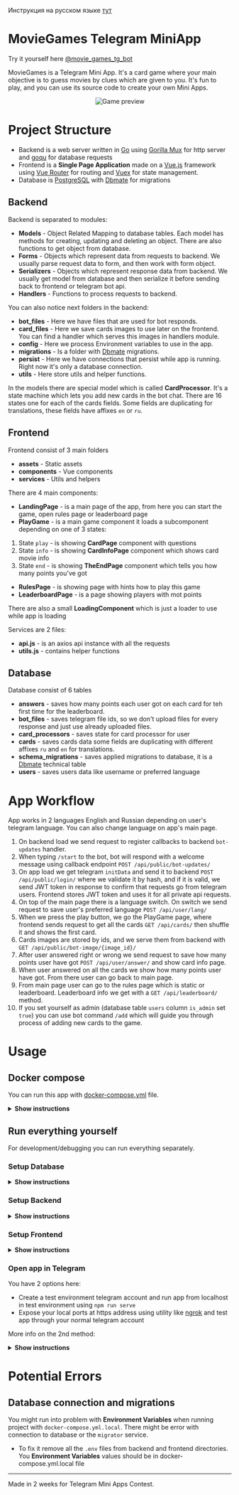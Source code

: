 Инструкция на русском языке <a href=https://github.com/Sergey-pr/movie-games-tg/blob/main/README_RU.md#%D0%BA%D0%B8%D0%BD%D0%BE%D0%B8%D0%B3%D1%80%D1%8B-telegram-miniapp>тут</a>

# MovieGames Telegram MiniApp

Try it yourself here <a href=https://t.me/movie_games_tg_bot>@movie_games_tg_bot</a>

MovieGames is a Telegram Mini App. It's a card game where your
main objective is to guess movies by clues which are given to
you. It's fun to play, and you can use its source code to
create your own Mini Apps.

<div align="center">
    <img src=https://github.com/Sergey-pr/movie-games-tg/raw/main/assets/preview.gif
    alt="Game preview">
</div>

# Project Structure

* Backend is a web server written in <a href=https://go.dev/>Go</a> using 
  <a href=https://github.com/gorilla/mux#gorillamux>Gorilla Mux</a>
  for http server and <a href=https://github.com/doug-martin/goqu#readme>goqu</a>
  for database requests
* Frontend is a **Single Page Application** made on a <a href=https://vuejs.org/>Vue.js</a>
  framework using <a href=https://router.vuejs.org/>Vue Router</a> for routing and
  <a href=https://vuex.vuejs.org/>Vuex</a> for state management.
* Database is <a href=https://www.postgresql.org/>PostgreSQL</a> with 
  <a href=https://github.com/amacneil/dbmate#dbmate>Dbmate</a> for migrations

## Backend

Backend is separated to modules:
* **Models** - Object Related Mapping to database tables. Each model has methods for
  creating, updating and deleting an object. There are also functions to get object from
  database.
* **Forms** - Objects which represent data from requests to backend. We usually parse 
  request data to form, and then work with form object.
* **Serializers** - Objects which represent response data from backend. We usually get
  model from database and then serialize it before sending back to frontend or
  telegram bot api.
* **Handlers** - Functions to process requests to backend.

You can also notice next folders in the backend:
* **bot_files** - Here we have files that are used for bot responds.
* **card_files** - Here we save cards images to use later on the frontend.
  You can find a handler which serves this images in handlers module.
* **config** - Here we process Environment variables to use in the app.
* **migrations** - Is a folder with
  <a href=https://github.com/amacneil/dbmate#dbmate>Dbmate</a> migrations.
* **persist** - Here we have connections that persist while app is running.
  Right now it's only a database connection.
* **utils** - Here store utils and helper functions.

In the models there are special model which is called **CardProcessor**.
It's a state machine which lets you add new cards in the bot chat.
There are 16 states one for each of the cards fields. Some fields are duplicating 
for translations, these fields have affixes `en` or `ru`.

## Frontend

Frontend consist of 3 main folders

* **assets** - Static assets
* **components** - Vue components
* **services** - Utils and helpers

There are 4 main components:

* **LandingPage** - is a main page of the app, from here you can start the game,
  open rules page or leaderboard page
* **PlayGame** - is a main game component it loads a subcomponent depending on one of 3 states:
1. State `play` - is showing **CardPage** component with questions
2. State `info` - is showing **CardInfoPage** component which shows card movie info
3. State `end` - is showing **TheEndPage** component which tells you how many points you've got
* **RulesPage** - is showing page with hints how to play this game
* **LeaderboardPage** - is a page showing players with mot points

There are also a small **LoadingComponent** which is just a loader to use while app is loading

Services are 2 files:
* **api.js** - is an axios api instance with all the requests
* **utils.js** - contains helper functions

## Database

Database consist of 6 tables

* **answers** - saves how many points each user got on each card for teh first time
  for the leaderboard.
* **bot_files** - saves telegram file ids, so we don't upload files for every response
  and just use already uploaded files.
* **card_processors** - saves state for card processor for user
* **cards** - saves cards data some fields are duplicating with different affixes `ru` and `en`
  for translations.
* **schema_migrations** - saves applied migrations to database, it is a
  <a href=https://github.com/amacneil/dbmate#dbmate>Dbmate</a> technical table
* **users** - saves users data like username or preferred language

# App Workflow

App works in 2 languages English and Russian depending on user's telegram language.
You can also change language on app's main page.

1. On backend load we send request to register callbacks to backend `bot-updates` handler.
2. When typing `/start` to the bot, bot will respond with a welcome message using callback endpoint
   `POST /api/public/bot-updates/`
3. On app load we get telegram `initData` and send it to backend `POST /api/public/login/`
   where we validate it by hash, and if it is valid, we send JWT token in response
   to confirm that requests go from telegram users. Frontend stores JWT token and
   uses it for all private api requests.
4. On top of the main page there is a language switch. On switch we send request to save
   user's preferred language `POST /api/user/lang/`
5. When we press the play button, we go the PlayGame page, where frontend sends request
   to get all the cards `GET /api/cards/` then shuffle it and shows the first card.
6. Cards images are stored by ids, and we serve them from backend with
   `GET /api/public/bot-image/{image_id}/`
7. After user answered right or wrong we send request to save how many points user
   have got `POST /api/user/answer/` and show card info page.
8. When user answered on all the cards we show how many points user have got. From there
   user can go back to main page.
9. From main page user can go to the rules page which is static or leaderboard. 
   Leaderboard info we get with a `GET /api/leaderboard/` method.
10. If you set yourself as admin (database table `users` column `is_admin` set `true`) you
    can use bot command `/add` which will guide you through process of adding new cards
    to the game.
# Usage

## Docker compose

You can run this app with
<a href=https://github.com/Sergey-pr/movie-games-tg/blob/main/docker-compose.yml>
docker-compose.yml</a> file.

<details><summary><b>Show instructions</b></summary>

1. Setup <a href=https://www.docker.com/>Docker</a> and make sure you've got 
   <a href=https://docs.docker.com/compose/gettingstarted/>Docker Compose</a> with it.
2. Make a copy of
   <a href=https://github.com/Sergey-pr/movie-games-tg/blob/main/docker-compose.yml>
   docker-compose.yml</a> and name it docker-compose.yml.local
3. Edit **Environment Variables** to suit your needs
```dotenv
# frontend

# VUE_APP_BASE_URL is your backend address, requests to backend will go there
VUE_APP_BASE_URL=localhost:8888


#backend

# DATABASE is your database DSN string
DATABASE='user=postgres password=postgres host=localhost port=5432 dbname=movie_games sslmode=disable'
# JWT_TOKEN is your JWT token secret you can write here any combination of symbols
JWT_TOKEN=sfhjahkfg8749GHGJHgjhds
# TELEGRAM_BOT_TOKEN is your Telegram bot token you can get it from @BotFather 
# when registering your telegram bot
TELEGRAM_BOT_TOKEN=123456789:qwertyuioASDFGHJKLzxcvbnm
# FRONTEND_HOSTNAME is your frontend address
FRONTEND_HOSTNAME=localhost:8080
# BACKEND_HOSTNAME is your backend address
BACKEND_HOSTNAME=localhost:8888


# migrator
# This is a migrator service which will create all the tables in your database

# DBMATE_NO_DUMP_SCHEMA is boolean for createing dump schema file you can leave it 
# to true, as dump schema is not needed for this project
DBMATE_NO_DUMP_SCHEMA=true
# DBMATE_MIGRATIONS_DIR is a folder with migrations for this project it is migrations
DBMATE_MIGRATIONS_DIR=migrations
# DATABASE_URL is your database connection string
DATABASE_URL=postgres://postgres:postgres@db:5432/movie_games?sslmode=disable


# database
# Here are your database credentials
POSTGRES_USER=postgres
POSTGRES_PASSWORD=postgres
POSTGRES_DB=movie_games
```
4. Edit `nginx.conf` file to suit your needs
5. Run `docker-compose -f docker-compose.yml.local build` to build your containers
6. Run `docker-compose -f docker-compose.yml.local up -d` to run your project
7. It will automatically assign telegram bot callbacks, but you need to manually
   set your bot menu button with @BotFather telegram bot  if you want to open web app
   with menu button.

</details>

## Run everything yourself

For development/debugging you can run everything separately.

### Setup Database

<details><summary><b>Show instructions</b></summary>

1. Create your <a href=https://www.postgresql.org/>PostgreSQL</a> database
2. Install <a href=https://github.com/amacneil/dbmate#dbmate>Dbmate</a>
3. In the backend folder set your .env file with 
   <a href=https://github.com/amacneil/dbmate#dbmate>Dbmate</a> 
   Environment Variables
```dotenv
# DBMATE_NO_DUMP_SCHEMA is boolean for createing dump schema file you can leave it 
# to true, as dump schema is not needed for this project
DBMATE_NO_DUMP_SCHEMA=true
# DBMATE_MIGRATIONS_DIR is a folder with migrations for this project it is migrations
DBMATE_MIGRATIONS_DIR=migrations
# DATABASE_URL is your database connection string
DATABASE_URL=postgres://postgres:postgres@db:5432/movie_games?sslmode=disable
```
4. Run `dbmate up` to apply migrations
</details>

### Setup Backend

<details><summary><b>Show instructions</b></summary>

1. Setup <a href=https://go.dev/>Go</a> 1.20 or newer
2. Go to the backend folder
3. Export your Environment Variables
```dotenv
# REST_LISTEN is adress at which web server will listen to requests
REST_LISTEN=0.0.0.0:8888
# DATABASE is your database DSN string
DATABASE='user=postgres password=postgres host=localhost port=5432 dbname=movie_games sslmode=disable'
# JWT_TOKEN is your JWT token secret you can write here any combination of symbols
JWT_TOKEN=sfhjahkfg8749GHGJHgjhds
# TELEGRAM_BOT_TOKEN is your Telegram bot token you can get it from @BotFather 
# when registering your telegram bot
TELEGRAM_BOT_TOKEN=123456789:qwertyuioASDFGHJKLzxcvbnm
# FRONTEND_HOSTNAME is your frontend address
FRONTEND_HOSTNAME=localhost:8080
# BACKEND_HOSTNAME is your backend address
BACKEND_HOSTNAME=localhost:8888
```
4. Run `go mod download` to download all the dependencies 
5. Run `go build main.go` this will run your backend web server

</details>

### Setup Frontend

<details><summary><b>Show instructions</b></summary>

1. Install <a href=https://nodejs.org/en>Node.js</a>
2. Go to the frontend folder
3. Run `npm install` to install all the dependencies
4. Run `npm run serve` to serve frontend on localhost. You can also use
   `npm run dev` which will build dist and auto update dist with all the changes 
   and the serve it with a <a href=https://www.npmjs.com/package/serve>serve</a> package

</details>

### Open app in Telegram

You have 2 options here:
* Create a test environment telegram account and run app from localhost 
  in test environment using `npm run serve`
* Expose your local ports at https address using utility like
  <a href=https://ngrok.com/>ngrok</a> and test app through your normal telegram
  account

More info on the 2nd method:

<details><summary><b>Show instructions</b></summary>

1. Register an <a href=https://ngrok.com/>ngrok</a> account
2. Setup ngrok config to tunnel 2 different ports
```yml
version: "2"
authtoken: yourNgrokToken
tunnels:
  backend:
    proto: http
    addr: 8888
  frontend:
    proto: http
    addr: 8080
```
3. Change your backend Environment Variables to addresses given to you by ngrok.
   For example:
```dotenv
FRONTEND_HOSTNAME=https://2acf-188-233-88-176.ngrok-free.app
BACKEND_HOSTNAME=https://7cc1-188-233-88-176.ngrok-free.app
```
4. Run backend with `go build main.go` in the backend folder. It will run at 8888 port by default,
   or you can change it with `REST_LISTEN` Environment Variable
5. Change your frontend Environment Variable to address given to you by ngrok.
   For example:
```dotenv
# VUE_APP_BASE_URL is your backend address, requests to backend will go there
VUE_APP_BASE_URL=https://7cc1-188-233-88-176.ngrok-free.app
```
6. Run frontend with `npm run dev` to generate dist
7. Serve frontend with <a href=https://www.npmjs.com/package/serve>serve</a>
   by running `serve -l 8080` in the frontend folder
8. Register frontend ngrok address as app menu button url at @BotFather 
9. Now you can develop/debug app. More on debugging telegram apps you can see here
   <a href=https://core.telegram.org/bots/webapps#testing-mini-apps>Testing Mini Apps</a>
</details>

# Potential Errors

## Database connection and migrations

You might run into problem with **Environment Variables** when running project with `docker-compose.yml.local`.
There might be error with connection to database or the `migrator` service.
* To fix it remove all the `.env` files from backend and frontend directories. You **Environment Variables** values should be in
  docker-compose.yml.local file

***

Made in 2 weeks for Telegram Mini Apps Contest.

